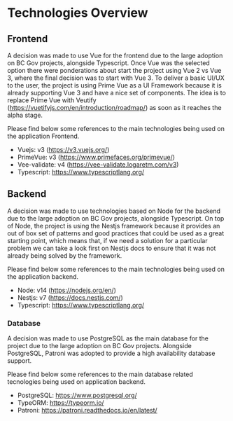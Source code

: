 # Technologies Overview

## Frontend

A decision was made to use Vue for the frontend due to the large adoption on BC Gov projects, alongside Typescript. Once Vue was the selected option there were ponderations about start the project using Vue 2 vs Vue 3, where the final decision was to start with Vue 3.
To deliver a basic UI/UX to the user, the project is using Prime Vue as a UI Framework because it is already supporting Vue 3 and have a nice set of components. The idea is to replace Prime Vue with Veutify (<https://vuetifyjs.com/en/introduction/roadmap/>) as soon as it reaches the alpha stage.

Please find below some references to the main technologies being used on the application Frontend.

- Vuejs: v3 (<https://v3.vuejs.org/>)
- PrimeVue: v3 (<https://www.primefaces.org/primevue/>)
- Vee-validate: v4 (<https://vee-validate.logaretm.com/v3>)
- Typescript: <https://www.typescriptlang.org/>

## Backend

A decision was made to use technologies based on Node for the backend due to the large adoption on BC Gov projects, alongside Typescript.
On top of Node, the project is using the Nestjs framework because it provides an out of box set of patterns and good practices that could be used as a great starting point, which means that, if we need a solution for a particular problem we can take a look first on Nestjs docs to ensure that it was not already being solved by the framework.

Please find below some references to the main technologies being used on the application backend.

- Node: v14 (<https://nodejs.org/en/>)
- Nestjs: v7 (<https://docs.nestjs.com/>)
- Typescript: <https://www.typescriptlang.org/>

### Database

A decision was made to use PostgreSQL as the main database for the project due to the large adoption on BC Gov projects. Alongside PostgreSQL, Patroni was adopted to provide a high availability database support.

Please find below some references to the main database related tecnologies being used on application backend.

- PostgreSQL: <https://www.postgresql.org/>
- TypeORM: <https://typeorm.io/>
- Patroni: <https://patroni.readthedocs.io/en/latest/>